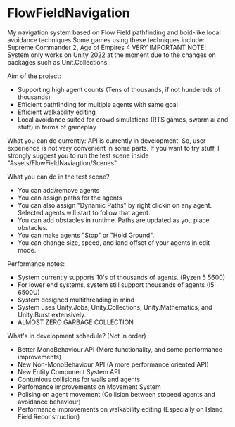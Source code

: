 # FlowFieldNavigation
My navigation system based on Flow Field pathfinding and boid-like local avoidance techniques
Some games using these techniques include: Supreme Commander 2, Age of Empires 4
VERY IMPORTANT NOTE! System only works on Unity 2022 at the moment due to the changes on packages such as Unit.Collections.

Aim of the project:
- Supporting high agent counts (Tens of thousands, if not hundereds of thousands)
- Efficient pathfinding for multiple agents with same goal
- Efficient walkability editing
- Local avoidance suited for crowd simulations (RTS games, swarm ai and stuff) in terms of gameplay

What you can do currently:
API is currently in development. So, user experience is not very convenient in some parts.
If you want to try stuff, I strongly suggest you to run the test scene inside "Assets/FlowFieldNaviagtion/Scenes".

What you can do in the test scene?
- You can add/remove agents
- You can assign paths for the agents
- You can also assign "Dynamic Paths" by right clickin on any agent. Selected agents will start to follow that agent.
- You can add obstacles in runtime. Paths are updated as you place obstacles.
- You can make agents "Stop" or "Hold Ground".
- You can change size, speed, and land offset of your agents in edit mode.

Performance notes:
- System currently supports 10's of thousands of agents. (Ryzen 5 5600)
- For lower end systems, system still support thousands of agents (I5 6500U)
- System designed multithreading in mind
- System uses Unity.Jobs, Unity.Collections, Unity.Mathematics, and Unity.Burst extensively.
- ALMOST ZERO GARBAGE COLLECTION

What's in development schedule? (Not in order)
- Better MonoBehaviour API (More functionality, and some performance improvements)
- New Non-MonoBehaviour API (A more performance oriented API)
- New Entity Component System API
- Contunious collisions for walls and agents
- Perfomance improvements on Movement System
- Polising on agent movement (Collision between stopeed agents and avoidance behaviour)
- Performance improvements on walkability editing (Especially on Island Field Reconstruction)

